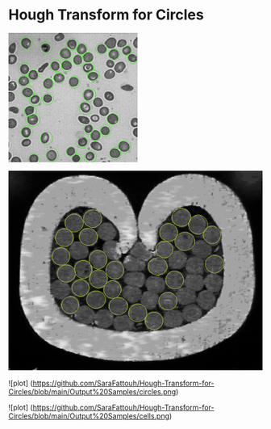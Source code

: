 # Hough Transform for Circles

![plot](https://github.com/SaraFattouh/Hough-Transform-for-Circles/blob/main/Output%20Samples/blood.png)


![plot](https://github.com/SaraFattouh/Hough-Transform-for-Circles/blob/main/Output%20Samples/cable.png)

![plot] (https://github.com/SaraFattouh/Hough-Transform-for-Circles/blob/main/Output%20Samples/circles.png)

![plot] (https://github.com/SaraFattouh/Hough-Transform-for-Circles/blob/main/Output%20Samples/cells.png)
